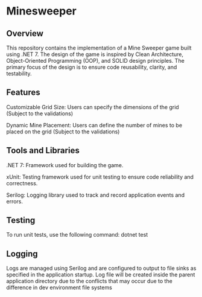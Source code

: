 # Minesweeper

## Overview
This repository contains the implementation of a Mine Sweeper game built using .NET 7. The design of the game is inspired by Clean Architecture, Object-Oriented Programming (OOP), and SOLID design principles. The primary focus of the design is to ensure code reusability, clarity, and testability.

## Features

Customizable Grid Size: Users can specify the dimensions of the grid (Subject to the validations)

Dynamic Mine Placement: Users can define the number of mines to be placed on the grid (Subject to the validations)

## Tools and Libraries

.NET 7: Framework used for building the game.

xUnit: Testing framework used for unit testing to ensure code reliability and correctness.

Serilog: Logging library used to track and record application events and errors.

## Testing

To run unit tests, use the following command: dotnet test

## Logging

Logs are managed using Serilog and are configured to output to file sinks as specified in the application startup. Log file will be created inside the parent application directory due to the conflicts that may occur due to the difference in dev environment file systems 
